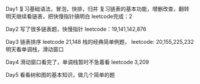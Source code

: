 Day1
复习基础语法，冒泡，快排，归并
复习链表的基本功能，增删改查，翻转
明天继续看链表，把快慢指针搞明白
leetcode完成：2

Day2
写了很多链表题，快慢指针
leetcode：19,141,142,876

Day3
链表排序
leetcode 21,148
栈的经典简单例题，
leetcode: 20,155,225,232
明天看单调栈，滑动窗口

Day4
滑动窗口看完了，单调栈暂时不急着看
leetcode 3,209

Day5 看看树和图的基本知识，做几个简单的题

